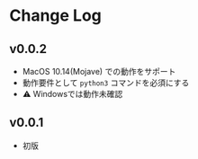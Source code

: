 # Change Log

## v0.0.2
- MacOS 10.14(Mojave) での動作をサポート
- 動作要件として `python3` コマンドを必須にする
- :warning: Windowsでは動作未確認

## v0.0.1
- 初版
